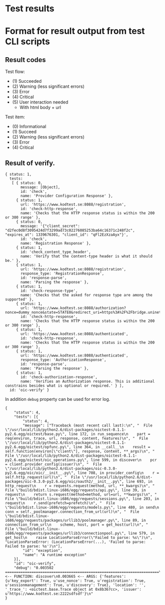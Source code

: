 # Test results
# Format for result output from test CLI scripts




## Result codes


Test flow:

  * (1) Succeeded
  * (2) Warning (less significant errors)
  * (3) Error
  * (4) Critical
  * (5) User interaction needed
  	* With html body + url



Test item:

  * (0) Informational
  * (1) Succeed
  * (2) Warning (less significant errors)
  * (3) Error
  * (4) Critical


## Result of verify.

	{ status: 1,
	  tests: 
	   [ { status: 0,
	       message: [Object],
	       id: 'check',
	       name: 'Provider Configuration Response' },
	     { status: 1,
	       url: 'https://www.kodtest.se:8088/registration',
	       id: 'check-http-response',
	       name: 'Checks that the HTTP response status is within the 200 or 300 range' },
	     { status: 0,
	       message: '{"client_secret": "d2fec0d8f3095424d7f3299ad73c02276085253ba64c16371c248f2c", "expires_at": 1339676301, "client_id": "qFl2EzXzaAyx"}',
	       id: 'check',
	       name: 'Registration Response' },
	     { status: 1,
	       id: 'check_content_type_header',
	       name: 'Verify that the content-type header is what it should be.' },
	     { status: 1,
	       url: 'https://www.kodtest.se:8088/registration',
	       response_type: 'RegistrationResponse',
	       id: 'response-parse',
	       name: 'Parsing the response' },
	     { status: 1,
	       id: 'check-response-type',
	       name: 'Checks that the asked for response type are among the supported' },
	     { status: 1,
	       url: 'https://www.kodtest.se:8088/authorization?nonce=dummy_nonce&state=STATE0&redirect_uri=https%3A%2F%2Fbridge.uninett.no%2Fauthz_cb&response_type=code&client_id=qFl2EzXzaAyx&scope=openid',
	       id: 'check-http-response',
	       name: 'Checks that the HTTP response status is within the 200 or 300 range' },
	     { status: 1,
	       url: 'https://www.kodtest.se:8088/authenticated',
	       id: 'check-http-response',
	       name: 'Checks that the HTTP response status is within the 200 or 300 range' },
	     { status: 1,
	       url: 'https://www.kodtest.se:8088/authenticated',
	       response_type: 'AuthorizationResponse',
	       id: 'response-parse',
	       name: 'Parsing the response' },
	     { status: 1,
	       id: 'check-authorization-response',
	       name: 'Verifies an Authorization response. This is additional constrains besides what is optional or required.' } ],
	  id: 'oic-verify' }


In addition `debug` property can be used for error log.

	{
		"status": 4,
		"tests": [{
			"status": 4,
			"message": ["Traceback (most recent call last):\n", "  File \"/usr/local/lib/python2.6/dist-packages/oictest-0.1.1-py2.6.egg/oictest/base.py\", line 172, in run_sequence\n    part = req(environ, trace, url, response, content, features)\n", "  File \"/usr/local/lib/python2.6/dist-packages/oictest-0.1.1-py2.6.egg/oictest/opfunc.py\", line 364, in __call__\n    result = self.function(environ[\"client\"], response, content, **_args)\n", "  File \"/usr/local/lib/python2.6/dist-packages/oictest-0.1.1-py2.6.egg/oictest/oic_operations.py\", line 599, in discover\n    pcr = client.provider_config(issuer)\n", "  File \"/usr/local/lib/python2.6/dist-packages/oic-0.3.0-py2.6.egg/oic/oic/__init__.py\", line 708, in provider_config\n    r = self.http_request(url)\n", "  File \"/usr/local/lib/python2.6/dist-packages/oic-0.3.0-py2.6.egg/oic/oauth2/__init__.py\", line 693, in http_request\n    r = requests.request(method, url, **_kwargs)\n", "  File \"build/bdist.linux-i686/egg/requests/api.py\", line 39, in request\n    return s.request(method=method, url=url, **kwargs)\n", "  File \"build/bdist.linux-i686/egg/requests/sessions.py\", line 203, in request\n    r.send(prefetch=prefetch)\n", "  File \"build/bdist.linux-i686/egg/requests/models.py\", line 480, in send\n    conn = self._poolmanager.connection_from_url(url)\n", "  File \"build/bdist.linux-i686/egg/requests/packages/urllib3/poolmanager.py\", line 89, in connection_from_url\n    scheme, host, port = get_host(url)\n", "  File \"build/bdist.linux-i686/egg/requests/packages/urllib3/connectionpool.py\", line 579, in get_host\n    raise LocationParseError(\"Failed to parse: %s\")\n", "LocationParseError: (LocationParseError(...), 'Failed to parse: Failed to parse: %s')\n"],
			"id": "exception",
			"name": "A runtime exception"
		}],
		"id": "oic-verify",
		"debug": "0.003502 ======================================================================\n0.003636 <-- FUNCTION: discover\n0.003665 <-- ARGS: {'features': {u'key_export': True, u'use_nonce': True, u'registration': True, u'sessionmanagement': True, u'discovery': True}, 'location': '', '_trace_': <oictest.base.Trace object at 0x8b367cc>, 'issuer': u'https://www.kodtest.se:2222sdfsdf'}\n"
	}

